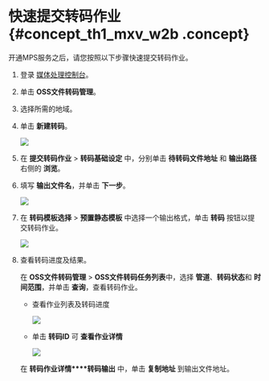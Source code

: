 # 快速提交转码作业 {#concept_th1_mxv_w2b .concept}

开通MPS服务之后，请您按照以下步骤快速提交转码作业。

1.  登录 [媒体处理控制台](https://mts.console.aliyun.com/?spm=5176.2020520001.1001.112.unHR5O#/mts/oss)。
2.  单击 **OSS文件转码管理**。
3.  选择所需的地域。
4.  单击 **新建转码**。

    ![](http://static-aliyun-doc.oss-cn-hangzhou.aliyuncs.com/assets/img/11350/15391581699902_zh-CN.png)

5.  在 **提交转码作业** \> **转码基础设定** 中，分别单击 **待转码文件地址** 和 **输出路径** 右侧的 **浏览**。
6.  填写 **输出文件名**，并单击 **下一步**。

    ![](http://static-aliyun-doc.oss-cn-hangzhou.aliyuncs.com/assets/img/11350/15391581699894_zh-CN.png)

7.  在 **转码模板选择** \> **预置静态模板** 中选择一个输出格式，单击 **转码** 按钮以提交转码作业。

    ![](http://static-aliyun-doc.oss-cn-hangzhou.aliyuncs.com/assets/img/11350/15391581699895_zh-CN.png)

8.  查看转码进度及结果。

    在 **OSS文件转码管理** \> **OSS文件转码任务列表**中，选择 **管道**、**转码状态**和 **时间范围**，并单击 **查询**，查看转码作业。

    -   查看作业列表及转码进度

        ![](http://static-aliyun-doc.oss-cn-hangzhou.aliyuncs.com/assets/img/11350/15391581699903_zh-CN.png)

    -   单击 **转码ID** 可 **查看作业详情**

        ![](http://static-aliyun-doc.oss-cn-hangzhou.aliyuncs.com/assets/img/11350/15391581699897_zh-CN.png)

    在 **转码作业详情****转码输出** 中，单击 **复制地址** 到输出文件地址。


